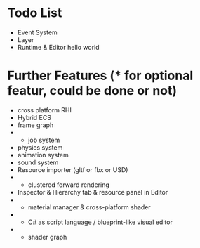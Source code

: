 # Todo List
- Event System
- Layer
- Runtime & Editor hello world

# Further Features (* for optional featur, could be done or not)
- cross platform RHI 
- Hybrid ECS
- frame graph
- * job system
- physics system
- animation system
- sound system
- Resource importer (gltf or fbx or USD)
- * clustered forward rendering
- Inspector & Hierarchy tab & resource panel in Editor
- * material manager & cross-platform shader
- * C# as script language / blueprint-like visual editor
- * shader graph
